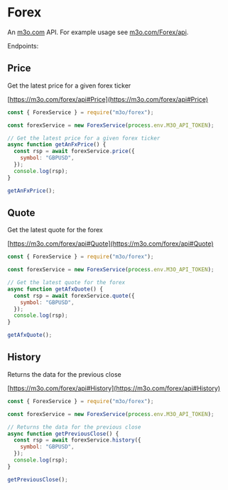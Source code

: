 # Forex

An [m3o.com](https://m3o.com) API. For example usage see [m3o.com/Forex/api](https://m3o.com/Forex/api).

Endpoints:

## Price

Get the latest price for a given forex ticker

[https://m3o.com/forex/api#Price](https://m3o.com/forex/api#Price)

```js
const { ForexService } = require("m3o/forex");

const forexService = new ForexService(process.env.M3O_API_TOKEN);

// Get the latest price for a given forex ticker
async function getAnFxPrice() {
  const rsp = await forexService.price({
    symbol: "GBPUSD",
  });
  console.log(rsp);
}

getAnFxPrice();
```

## Quote

Get the latest quote for the forex

[https://m3o.com/forex/api#Quote](https://m3o.com/forex/api#Quote)

```js
const { ForexService } = require("m3o/forex");

const forexService = new ForexService(process.env.M3O_API_TOKEN);

// Get the latest quote for the forex
async function getAfxQuote() {
  const rsp = await forexService.quote({
    symbol: "GBPUSD",
  });
  console.log(rsp);
}

getAfxQuote();
```

## History

Returns the data for the previous close

[https://m3o.com/forex/api#History](https://m3o.com/forex/api#History)

```js
const { ForexService } = require("m3o/forex");

const forexService = new ForexService(process.env.M3O_API_TOKEN);

// Returns the data for the previous close
async function getPreviousClose() {
  const rsp = await forexService.history({
    symbol: "GBPUSD",
  });
  console.log(rsp);
}

getPreviousClose();
```
